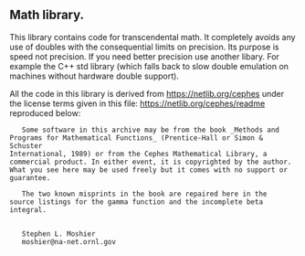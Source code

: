 ## Math library.

This library contains code for transcendental math. It completely avoids any use of doubles with
the consequential limits on precision. Its purpose is speed not precision. If you need better
precision use another libary. For example the C++ std library (which falls back to slow double
emulation on machines without hardware double support).

All the code in this library is derived from https://netlib.org/cephes under the license
terms given in this file: https://netlib.org/cephes/readme reproduced below:

```
   Some software in this archive may be from the book _Methods and
Programs for Mathematical Functions_ (Prentice-Hall or Simon & Schuster
International, 1989) or from the Cephes Mathematical Library, a
commercial product. In either event, it is copyrighted by the author.
What you see here may be used freely but it comes with no support or
guarantee.

   The two known misprints in the book are repaired here in the
source listings for the gamma function and the incomplete beta
integral.


   Stephen L. Moshier
   moshier@na-net.ornl.gov

```
